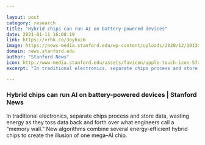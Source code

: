 ```yaml
---

layout: post
category: research
title: "Hybrid chips can run AI on battery-powered devices"
date: 2021-01-11 16:08:19
link: https://vrhk.co/3oyhxzm
image: https://news-media.stanford.edu/wp-content/uploads/2020/12/10130601/Illusion-art.jpg
domain: news.stanford.edu
author: "Stanford News"
icon: http://www-media.stanford.edu/assets/favicon/apple-touch-icon-57x57.png
excerpt: "In traditional electronics, separate chips process and store data, wasting energy as they toss data back and forth over what engineers call a “memory wall.” New algorithms combine several energy-efficient hybrid chips to create the illusion of one mega–AI chip."

---
```


### Hybrid chips can run AI on battery-powered devices | Stanford News

In traditional electronics, separate chips process and store data, wasting energy as they toss data back and forth over what engineers call a “memory wall.” New algorithms combine several energy-efficient hybrid chips to create the illusion of one mega–AI chip.